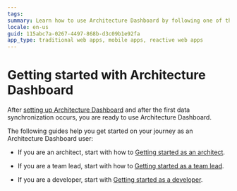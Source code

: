 ```yaml
---
tags:
summary: Learn how to use Architecture Dashboard by following one of the tutorials in this topic.
locale: en-us
guid: 115abc7a-0267-4497-868b-d3c09b1e92fa
app_type: traditional web apps, mobile apps, reactive web apps
---
```

# Getting started with Architecture Dashboard

After [setting up Architecture Dashboard](how-setup.md) and after the first data synchronization occurs, you are ready to use Architecture Dashboard. 

The following guides help you get started on your journey as an Architecture Dashboard user:

* If you are an architect, start with how to [Getting started as an architect](how-use-architect.md).

* If you are a team lead, start with how to [Getting started as a team lead](how-use-team-lead.md).

* If you are a developer, start with [Getting started as a developer](how-use-developer.md).
